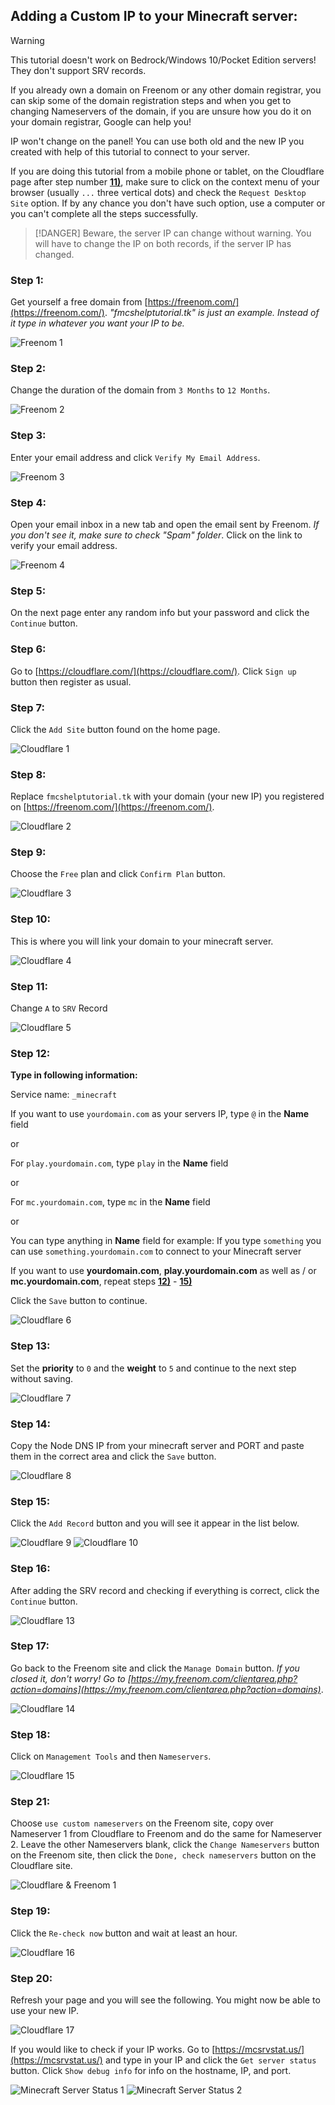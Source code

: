 ## Adding a Custom IP to your Minecraft server:

> [!WARNING]
> This tutorial doesn't work on Bedrock/Windows 10/Pocket Edition servers! They don't support SRV records. 
>
> If you already own a domain on Freenom or any other domain registrar, you can skip some of the domain registration steps and when you get to changing Nameservers of the domain, if you are unsure how you do it on your domain registrar, Google can help you!
>
> IP won't change on the panel! You can use both old and the new IP you created with help of this tutorial to connect to your server.
>
> If you are doing this tutorial from a mobile phone or tablet, on the Cloudflare page after step number [**11)**](en/java-faq#step-11), make sure to click on the context menu of your browser (usually `...` three vertical dots) and check the `Request Desktop Site` option. If by any chance you don't have such option, use a computer or you can't complete all the steps successfully.

> [!DANGER]
> Beware, the server IP can change without warning. You will have to change the IP on both records, if the server IP has changed.

### Step 1:

Get yourself a free domain from [https://freenom.com/](https://freenom.com/). *\"fmcshelptutorial.tk\" is just an example. Instead of it type in whatever you want your IP to be.*

![Freenom 1](https://media.discordapp.net/attachments/658324214910287883/658325182204739603/unknown.png)

### Step 2:

Change the duration of the domain from `3 Months` to `12 Months`.

![Freenom 2](https://media.discordapp.net/attachments/658324214910287883/658326425178472458/unknown.png)

### Step 3:

Enter your email address and click `Verify My Email Address`.

![Freenom 3](https://media.discordapp.net/attachments/658324214910287883/658327001148686388/unknown.png)

### Step 4:

Open your email inbox in a new tab and open the email sent by Freenom. *If you don't see it, make sure to check "Spam" folder*. Click on the link to verify your email address.

![Freenom 4](https://media.discordapp.net/attachments/658324214910287883/658328091625521183/unknown.png)

### Step 5:

On the next page enter any random info but your password and click the `Continue` button.

### Step 6:

Go to [https://cloudflare.com/](https://cloudflare.com/). Click `Sign up` button then register as usual.

### Step 7:

Click the `Add Site` button found on the home page.

![Cloudflare 1](https://media.discordapp.net/attachments/658324214910287883/658330815901597726/unknown.png)

### Step 8:

Replace `fmcshelptutorial.tk` with your domain (your new IP) you registered on [https://freenom.com/](https://freenom.com/).

![Cloudflare 2](https://media.discordapp.net/attachments/658324214910287883/658331183263776808/unknown.png)

### Step 9:

Choose the `Free` plan and click `Confirm Plan` button.

![Cloudflare 3](https://media.discordapp.net/attachments/658324214910287883/658331346963398677/unknown.png)

### Step 10: 

This is where you will link your domain to your minecraft server.

![Cloudflare 4](https://media.discordapp.net/attachments/658324214910287883/658331534989721640/unknown.png)

### Step 11:

Change `A` to `SRV` Record

![Cloudflare 5](https://media.discordapp.net/attachments/658324214910287883/658331809863696395/unknown.png)

### Step 12:

**Type in following information:**

Service name: `_minecraft`

If you want to use `yourdomain.com` as your servers IP, type `@` in the **Name** field

or

For `play.yourdomain.com`, type `play` in the **Name** field

or

For `mc.yourdomain.com`, type `mc` in the **Name** field

or

You can type anything in **Name** field for example: If you type `something` you can use `something.yourdomain.com` to connect to your Minecraft server

If you want to use **yourdomain.com**, **play.yourdomain.com** as well as / or **mc.yourdomain.com**, repeat steps [**12)**](en/java-faq#step-12) - [**15)**](en/java-faq#step-15)

Click the `Save` button to continue.

![Cloudflare 6](https://media.discordapp.net/attachments/658324214910287883/658333438352424961/unknown.png)

### Step 13:

Set the **priority** to `0` and the **weight** to `5` and continue to the next step without saving.

![Cloudflare 7](https://media.discordapp.net/attachments/658324214910287883/658333688169365554/unknown.png)

### Step 14:

Copy the Node DNS IP from your minecraft server and PORT and paste them in the correct area and click the `Save` button.

![Cloudflare 8](https://media.discordapp.net/attachments/658324214910287883/658337765934759976/unknown.png)

### Step 15:

Click the `Add Record` button and you will see it appear in the list below.

![Cloudflare 9](https://media.discordapp.net/attachments/658324214910287883/658338201311641611/unknown.png)
![Cloudflare 10](https://media.discordapp.net/attachments/658324214910287883/658338310820986880/unknown.png)

### Step 16:

After adding the SRV record and checking if everything is correct, click the `Continue` button.

![Cloudflare 13](https://media.discordapp.net/attachments/658324214910287883/659395469205700608/unknown.png?width=400&height=94)

### Step 17:

Go back to the Freenom site and click the `Manage Domain` button. *If you closed it, don't worry! Go to [https://my.freenom.com/clientarea.php?action=domains](https://my.freenom.com/clientarea.php?action=domains)*.

![Cloudflare 14](https://media.discordapp.net/attachments/658324214910287883/658339850336075818/unknown.png)

### Step 18:

Click on `Management Tools` and then `Nameservers`.

![Cloudflare 15](https://media.discordapp.net/attachments/658324214910287883/658340077490929674/unknown.png)

### Step 21:

Choose `use custom nameservers` on the Freenom site, copy over Nameserver 1 from Cloudflare to Freenom and do the same for Nameserver 2. Leave the other Nameservers blank, click the `Change Nameservers` button on the Freenom site, then click the `Done, check nameservers` button on the Cloudflare site.

![Cloudflare & Freenom 1](https://media.discordapp.net/attachments/658324214910287883/658340870617301010/unknown.png)

### Step 19:

Click the `Re-check now` button and wait at least an hour.

![Cloudflare 16](https://media.discordapp.net/attachments/658324214910287883/658341003329273887/unknown.png)

### Step 20:

Refresh your page and you will see the following. You might now be able to use your new IP.

![Cloudflare 17](https://media.discordapp.net/attachments/658324214910287883/658341618960826379/unknown.png)

If you would like to check if your IP works. Go to [https://mcsrvstat.us/](https://mcsrvstat.us/) and type in your IP and click the  `Get server status` button. Click `Show debug info` for info on the hostname, IP, and port. 

![Minecraft Server Status 1](https://media.discordapp.net/attachments/658324214910287883/658342376317911057/unknown.png)
![Minecraft Server Status 2](https://media.discordapp.net/attachments/658324214910287883/658342519368843274/unknown.png)
